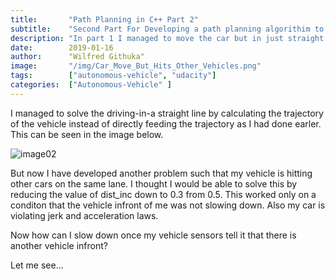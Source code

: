 ```yaml
---
title:       "Path Planning in C++ Part 2"
subtitle:    "Second Part For Developing a path planning algorithim to drive a car"
description: "In part 1 I managed to move the car but in just straight line. In this second part I try to make the vehicle stick to the lane."
date:        2019-01-16
author:      "Wilfred Githuka"
image:       "/img/Car_Move_But_Hits_Other_Vehicles.png"
tags:        ["autonomous-vehicle", "udacity"]
categories:  ["Autonomous-Vehicle" ]
---
```


I managed to solve the driving-in-a straight line by calculating the trajectory of the vehicle instead of directly
feeding the trajectory as I had done earler. This can be seen in the image below. 

![image02](/img/Car_Move_But_Hits_Other_Vehicles.png)

But now I have developed another problem such that my vehicle is hitting other cars on the same lane. 
I thought I would be able to solve this by reducing the value of dist_inc down to 0.3 from 0.5. 
This worked only on a conditon that the vehicle infront of me was not slowing down. Also my car is 
violating jerk and acceleration laws.

Now how can I slow down once my vehicle sensors tell it that there is another vehicle infront?

Let me see...
